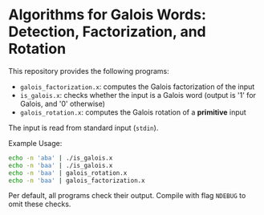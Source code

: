# Algorithms for Galois Words: Detection, Factorization, and Rotation

This repository provides the following programs:
 - `galois_factorization.x`: computes the Galois factorization of the input
 - `is_galois.x`: checks whether the input is a Galois word (output is '1' for Galois, and '0' otherwise)
 - `galois_rotation.x`: computes the Galois rotation of a **primitive** input

The input is read from standard input (`stdin`). 

Example Usage:
```bash
echo -n 'aba' | ./is_galois.x
echo -n 'baa' | ./is_galois.x
echo -n 'baa' | galois_rotation.x
echo -n 'baa' | galois_factorization.x
```

Per default, all programs check their output. 
Compile with flag `NDEBUG` to omit these checks.
